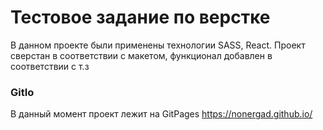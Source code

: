 # Тестовое задание по верстке

В данном проекте были применены технологии SASS, React.
Проект сверстан в соответствии с макетом, функционал добавлен в соответствии с т.з

### GitIo

В данный момент проект лежит на GitPages https://nonergad.github.io/
